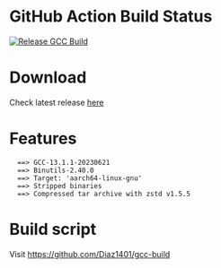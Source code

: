 # GitHub Action Build Status
[![Release GCC Build](https://github.com/Diaz1401/gcc-build/actions/workflows/release-build.yml/badge.svg?branch=main)](https://github.com/Diaz1401/gcc-build/actions/workflows/release-build.yml)

# Download
Check latest release [here](https://github.com/Diaz1401/gcc-stable/releases/latest)

# Features
```
  ==> GCC-13.1.1-20230621
  ==> Binutils-2.40.0
  ==> Target: 'aarch64-linux-gnu'
  ==> Stripped binaries
  ==> Compressed tar archive with zstd v1.5.5
```

# Build script
Visit https://github.com/Diaz1401/gcc-build
